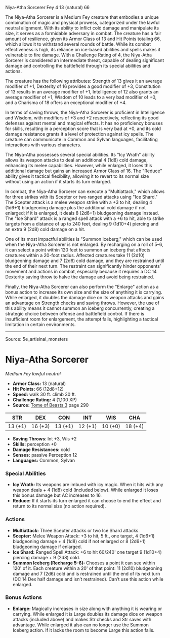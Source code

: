 <MonsterName/>Niya-Atha Sorcerer</MonsterName>
<CreatureType/>Fey</CreatureType>
<CR/>4</CR>
<AC/>13 (natural)</AC>
<HP/>66</HP>
<summary>The Niya-Atha Sorcerer is a Medium Fey creature that embodies a unique combination of magic and physical prowess, categorized under the lawful neutral alignment. With its ability to inflict cold damage and manipulate its size, it serves as a formidable adversary in combat. The creature has a fair amount of resilience, given its Armor Class of 13 and Hit Points totaling 66, which allows it to withstand several rounds of battle. While its combat effectiveness is high, its reliance on ice-based abilities and spells makes it vulnerable to fire damage. With a Challenge Rating of 4, the Niya-Atha Sorcerer is considered an intermediate threat, capable of dealing significant damage and controlling the battlefield through its special abilities and actions.</summary>

<detail>

The creature has the following attributes: Strength of 13 gives it an average modifier of +1, Dexterity of 16 provides a good modifier of +3, Constitution of 13 results in an average modifier of +1, Intelligence of 12 also grants an average modifier of +1, Wisdom of 10 leads to a very bad modifier of +0, and a Charisma of 18 offers an exceptional modifier of +4. 

In terms of saving throws, the Niya-Atha Sorcerer is proficient in Intelligence and Wisdom, with modifiers of +3 and +2 respectively, reflecting its good defenses against mental and magical effects. It has no proficiency bonuses for skills, resulting in a perception score that is very bad at +0, and its cold damage resistance grants it a level of protection against icy spells. The creature can communicate in Common and Sylvan languages, facilitating interactions with various characters.

The Niya-Atha possesses several special abilities. Its "Icy Wrath" ability allows its weapon attacks to deal an additional 4 (1d8) cold damage, enhancing its melee capabilities. However, while enlarged, it loses this additional damage but gains an increased Armor Class of 16. The "Reduce" ability gives it tactical flexibility, allowing it to revert to its normal size without using an action if it starts its turn enlarged.

In combat, the Niya-Atha Sorcerer can execute a "Multiattack," which allows for three strikes with its Scepter or two ranged attacks using "Ice Shard." The Scepter attack is a melee weapon strike with a +3 to hit, dealing 4 (1d6+1) bludgeoning damage plus the additional cold damage if not enlarged; if it is enlarged, it deals 8 (2d6+1) bludgeoning damage instead. The "Ice Shard" attack is a ranged spell attack with a +6 to hit, able to strike targets from a distance of up to 240 feet, dealing 9 (1d10+4) piercing and an extra 9 (2d8) cold damage on a hit.

One of its most impactful abilities is "Summon Iceberg," which can be used when the Niya-Atha Sorcerer is not enlarged. By recharging on a roll of 5–6, it can select a point within 120 feet to summon an iceberg that affects creatures within a 20-foot radius. Affected creatures take 11 (2d10) bludgeoning damage and 7 (2d6) cold damage, and they are restrained until the end of their next turn. The restraint can significantly hinder opponents’ movement and actions in combat, especially because it requires a DC 14 Dexterity saving throw to halve the damage and avoid being restrained.

Finally, the Niya-Atha Sorcerer can also perform the "Enlarge" action as a bonus action to increase its own size and the size of anything it is carrying. While enlarged, it doubles the damage dice on its weapon attacks and gains an advantage on Strength checks and saving throws. However, the use of this ability means it cannot summon an iceberg concurrently, creating a strategic choice between offense and battlefield control. If there is insufficient room for enlargement, the attempt fails, highlighting a tactical limitation in certain environments.</detail>



---

Source: 5e_artisinal_monsters

# Niya-Atha Sorcerer

*Medium* *Fey* *lawful neutral*

- **Armor Class:** 13 (natural)
- **Hit Points:** 66 (12d8+12)
- **Speed:** walk 30 ft. climb 30 ft.
- **Challenge Rating:** 4 (1,100 XP)
- **Source:** [Tome of Beasts 3](https://koboldpress.com/kpstore/product/tome-of-beasts-3-for-5th-edition/) page 290

| STR | DEX | CON | INT | WIS | CHA |
| --- | --- | --- | --- | --- | --- |
| 13 (+1) | 16 (+3) | 13 (+1) | 12 (+1) | 10 (+0) | 18 (+4) |

- **Saving Throws**: Int +3, Wis +2
- **Skills:** perception +0
- **Damage Resistances:** cold
- **Senses:** passive Perception 12
- **Languages:** Common, Sylvan

### Special Abilities

- **Icy Wrath:** Its weapons are imbued with icy magic. When it hits with any weapon deals + 4 (1d8) cold (included below). While enlarged it loses this bonus damage but AC increases to 16.
- **Reduce:** If it starts its turn enlarged it can choose to end the effect and return to its normal size (no action required).

### Actions

- **Multiattack:** Three Scepter attacks or two Ice Shard attacks.
- **Scepter:** Melee Weapon Attack: +3 to hit, 5 ft., one target, 4 (1d6+1) bludgeoning damage + 4 (1d8) cold if not enlarged or 8 (2d6+1) bludgeoning damage if enlarged.
- **Ice Shard:** Ranged Spell Attack: +6 to hit 60/240' one target 9 (1d10+4) piercing damage + 9 (2d8) cold.
- **Summon Iceberg (Recharge 5–6):** Chooses a point it can see within 120' of it. Each creature within a 20' of that point: 11 (2d10) bludgeoning damage and 7 (2d6) cold and is restrained until the end of its next turn (DC 14 Dex half damage and isn’t restrained). Can’t use this action while enlarged.

### Bonus Actions

- **Enlarge:** Magically increases in size along with anything it is wearing or carrying. While enlarged it is Large doubles its damage dice on weapon attacks (included above) and makes Str checks and Str saves with advantage. While enlarged it also can no longer use the Summon Iceberg action. If it lacks the room to become Large this action fails.




